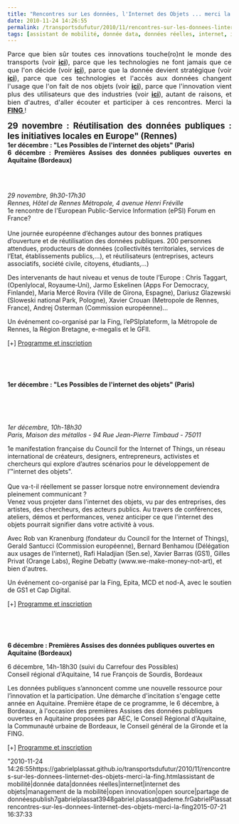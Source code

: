 ```yaml
---
title: "Rencontres sur Les données, l'Internet des Objets ... merci la Fing"
date: 2010-11-24 14:26:55
permalink: /transportsdufutur/2010/11/rencontres-sur-les-donnees-linternet-des-objets-merci-la-fing.html
tags: [assistant de mobilité, donnée data, données réelles, internet, internet des objets, management de la mobilité, open innovation, open source, partage de données]
---
```


<p style="text-align: justify"><span style="font-size: 11pt">Parce que bien sûr toutes ces innovations touche(ro)nt le monde des transports (voir <strong><a href="https://gabrielplassat.github.io/transportsdufutur/2010/01/linternet-des-objets-quelles-consequences-pour-la-mobilite.html" target="_blank">ici</a></strong>), parce que les technologies ne font jamais que ce que l'on décide (voir <strong><a href="https://gabrielplassat.github.io/transportsdufutur/2009/12/les-technologies-ne-feront-jamais-que-ce-que-lon-en-decide.html" target="_blank">ici</a></strong>), parce que la donnée devient stratégique (voir <strong><a href="https://gabrielplassat.github.io/transportsdufutur/2010/09/metanote-tdf-7-la-donnee-enjeu-strategique-des-mobilites-multimodales-quelles-perspectives.html" target="_blank">ici</a></strong>), parce que ces technologies et l'accès aux données changent l'usage que l'on fait de nos objets (voir <strong><a href="https://gabrielplassat.github.io/transportsdufutur/2010/11/metanote-tdf-10-nous-etions-nous-sommes-et-nous-serons-des-cyborgs-lassistant-personnel-de-mobilite.html" target="_blank">ici</a></strong>), parce que l'innovation vient plus des utilisateurs que des industries (voir <strong><a href="https://gabrielplassat.github.io/transportsdufutur/2010/10/creativite-et-innovations-dans-les-territoires-plus-dans-les-usages-que-dans-les-technologies.html" target="_blank">ici</a></strong>), autant de raisons, et bien d'autres, d'aller écouter et participer à ces rencontres. Merci la <strong><a href="http://www.fing.org/" target="_blank">FING </a></strong>!</span></p> <p style="text-align: justify"><span style="font-size: 14pt"><strong>29 novembre : Réutilisation des données publiques : les initiatives locales en Europe" (Rennes)</strong></span><br /><span style=""font-size: 14pt""><strong>1er décembre : "Les Possibles de l'internet des objets" (Paris)</strong></span><br /><span style=""font-size: 14pt""><strong>6 décembre : Premières Assises des données publiques ouvertes en Aquitaine (Bordeaux) </strong></span></p>  <!--more-->   <td style=""vertical-align: top""> </td> <p style=""text-align: justify"">  <a href="https://gabrielplassat.github.io/transportsdufutur/wp-content/uploads/sites/6/old/6a0120a66d2ad4970b0147e01e5185970b-800wi.jpg"" rel=""lightbox""><img alt=""Data"" class=""asset  asset-image at-xid-6a0120a66d2ad4970b0147e01e5185970b"" src=""/wp-content/uploads/sites/6/old/6a0120a66d2ad4970b0147e01e5185970b-120wi.jpg"" title=""Data"" /></a> <br /><em>29 novembre, 9h30-17h30<br />Rennes, Hôtel de Rennes Métropole, 4 avenue Henri Fréville<br /></em>1e rencontre de l'European Public-Service Information (ePSI) Forum en France?<br /><br style=""font-weight: bold"" />Une journée européenne d’échanges autour des bonnes pratiques d’ouverture et de réutilisation des données publiques. 200 personnes attendues, producteurs de données (collectivités territoriales, services de l’Etat, établissements publics,…), et réutilisateurs (entreprises, acteurs associatifs, société civile, citoyens, étudiants,…)</p> <p style=""text-align: justify"">Des intervenants de haut niveau et venus de toute l’Europe : Chris Taggart, (Openlylocal, Royaume‐Uni), Jarmo Eskelinen (Apps For Democracy, Finlande), Maria Mercé Rovira (Ville de Girona, Espagne), Dariusz Glazewski (Sloweski national Park, Pologne), Xavier Crouan (Metropole de Rennes, France), Andrej Osterman (Commission européenne)...</p> <p style=""text-align: justify"">Un événement co-organisé par la Fing, l’ePSIplateform, la Métropole de Rennes, la Région Bretagne, e-megalis et le GFII.</p> <p style=""text-align: justify"">[+] <a href=""http://www.epsiplus.net/news/events/opendata_and_re_use"" target=""_self"">Programme et inscription</a></p> <p style=""text-align: justify""> </p> <td style=""vertical-align: top""> </td> <p><span style=""font-size: 14pt""><strong>1er décembre : "Les Possibles de l'internet des objets" (Paris)</strong></span></p> <td style=""vertical-align: top""> </td> <p>  <a href="https://gabrielplassat.github.io/transportsdufutur/wp-content/uploads/sites/6/old/6a0120a66d2ad4970b0147e01e4f05970b-pi.jpg""></a> <a href="https://gabrielplassat.github.io/transportsdufutur/wp-content/uploads/sites/6/old/6a0120a66d2ad4970b0147e01e5009970b-800wi.jpg"" rel=""lightbox""><img alt=""Ido"" class=""asset  asset-image at-xid-6a0120a66d2ad4970b0147e01e5009970b"" src=""/wp-content/uploads/sites/6/old/6a0120a66d2ad4970b0147e01e5009970b-320wi.jpg"" title=""Ido"" /></a> <br /><br /><em>1er décembre, 10h-18h30<br />Paris, Maison des métallos - 94 Rue Jean-Pierre Timbaud - 75011<br /></em></p> <p style=""text-align: justify"">1e manifestation française du Council for the Internet of Things, un réseau international de créateurs, designers, entrepreneurs, activistes et chercheurs qui explore d’autres scénarios pour le développement de l’"internet des objets".<br /><br />Que va-t-il réellement se passer lorsque notre environnement deviendra pleinement communicant ?<strong> </strong><br />Venez vous projeter dans l'internet des objets, vu par des entreprises, des artistes, des chercheurs, des acteurs publics. Au travers de conférences, ateliers, démos et performances, venez anticiper ce que l'internet des objets pourrait signifier dans votre activité à vous.</p> <p style=""text-align: justify"">Avec Rob van Kranenburg (fondateur du Council for the Internet of Things), Gerald Santucci (Commission européenne), Bernard Benhamou (Délégation aux usages de l'internet), Rafi Haladjian (Sen.se), Xavier Barras (GS1), Gilles Privat (Orange Labs), Regine Debatty (www.we-make-money-not-art), et bien d'autres.</p> <p style=""text-align: justify"">Un événement co-organisé par la Fing, Epita, MCD et nod-A, avec le soutien de GS1 et Cap Digital.</p> <p style=""text-align: justify"">[+] <a href=""http://fing.org/?page=evenement&id=247"" target=""_self"">Programme et inscription</a></p> <p> </p> <td style=""vertical-align: top""> </td> <p><span style=""font-size: 14pt""><strong>6 décembre : Premières Assises des données publiques ouvertes en Aquitaine (Bordeaux)</strong></span></p> <p style=""font-style: italic""><img align=""left"" alt=""Logo Council"" hspace=""10"" src=""http://www.aecom.org/var/aec/storage/images/aecom/vous-informer/evenements/premieres-assises-des-donnees-publiques-ouvertes-en-aquitaine-le-6-decembre/106127-1-fre-FR/Premieres-Assises-des-donnees-publiques-ouvertes-en-Aquitaine-le-6-decembre_image_heading.jpg"" style=""width: 82pxheight: 82px"" />6 décembre, 14h-18h30 (suivi du Carrefour des Possibles)<br />Conseil régional d'Aquitaine, 14 rue François de Sourdis, Bordeaux</p> <p>Les données publiques s’annoncent comme une nouvelle ressource pour l’innovation et la participation. Une démarche d'incitation s'engage cette année en Aquitaine. Première étape de ce programme, le 6 décembre, à Bordeaux, à l'occasion des premières Assises des données publiques ouvertes en Aquitaine proposées par AEC, le Conseil Régional d'Aquitaine, la Communauté urbaine de Bordeaux, le Conseil général de la Gironde et la FING.</p> <p>[+] <a href=""http://www.aecom.org/Vous-informer/Evenements/Premieres-Assises-des-donnees-publiques-ouvertes-en-Aquitaine-le-6-decembre"" target=""_self"">Programme et inscription</a></p>"2010-11-24 14:26:55https://gabrielplassat.github.io/transportsdufutur/2010/11/rencontres-sur-les-donnees-linternet-des-objets-merci-la-fing.htmlassistant de mobilité|donnée data|données réelles|internet|internet des objets|management de la mobilité|open innovation|open source|partage de donnéespublish7gabrielplassat3948gabriel.plassat@ademe.frGabrielPlassatrencontres-sur-les-donnees-linternet-des-objets-merci-la-fing2015-07-21 16:37:33
